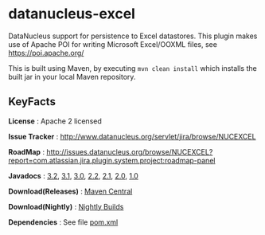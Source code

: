 datanucleus-excel
=================

DataNucleus support for persistence to Excel datastores. This plugin makes use of Apache POI for writing Microsoft
Excel/OOXML files, see https://poi.apache.org/

This is built using Maven, by executing `mvn clean install` which installs the built jar in your local Maven
repository.


KeyFacts
--------
__License__ : Apache 2 licensed

__Issue Tracker__ : http://www.datanucleus.org/servlet/jira/browse/NUCEXCEL

__RoadMap__ : http://issues.datanucleus.org/browse/NUCEXCEL?report=com.atlassian.jira.plugin.system.project:roadmap-panel

__Javadocs__ : [3.2](http://www.datanucleus.org/javadocs/store.excel/3.2/), [3.1](http://www.datanucleus.org/javadocs/store.excel/3.1/), [3.0](http://www.datanucleus.org/javadocs/store.excel/3.0/), [2.2](http://www.datanucleus.org/javadocs/store.excel/2.2/), [2.1](http://www.datanucleus.org/javadocs/store.excel/2.1/), [2.0](http://www.datanucleus.org/javadocs/store.excel/2.0/), [1.0](http://www.datanucleus.org/javadocs/store.excel/1.0/)

__Download(Releases)__ : [Maven Central](http://central.maven.org/maven2/org/datanucleus/datanucleus-excel)

__Download(Nightly)__ : [Nightly Builds](http://central.maven.org/maven2/org/datanucleus/datanucleus-excel)

__Dependencies__ : See file [pom.xml](pom.xml)
